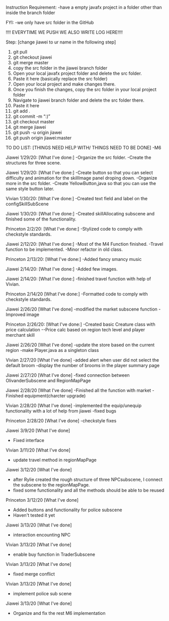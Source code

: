 Instruction
Requirement:
-have a empty javafx project in a folder other than inside the branch folder

FYI:
-we only have src folder in the GitHub

!!!! EVERYTIME WE PUSH WE ALSO WRITE LOG HERE!!!!

Step:
[change jiawei to ur name in the following step]

1. git pull
2. git checkout jiawei
3. git merge master
4. copy the src folder in the jiawei branch folder
5. Open your local javafx project folder and delete the src folder.
6. Paste it here (basically replace the src folder)
7. Open your local project and make changes there.
8. Once you finish the changes, copy the src folder in your local project folder
9. Navigate to jiawei branch folder and delete the src folder there.
10. Paste it here
11. git add .
12. git commit -m “:)”
13. git checkout master
14. git merge jiawei
15. git push -u origin jiawei
16. git push origin jiawei:master


TO DO LIST: [THINGS NEED HELP WITH/ THINGS NEED TO BE DONE]
-M6


Jiawei 1/29/20:
[What I've done:]
-Organize the src folder.
-Create the structures for three scene.

Jiawei 1/29/20:
[What I've done:]
-Create button so that you can select difficulty and animation for the skillImage panel droping down.
-Organize more in the src folder.
-Create YellowButton,java so that you can use the same style button later.

Vivian 1/30/20:
[What I've done:]
-Created text field and label on the configSkillSubScene

Jiawei 1/30/20:
[What I've done:]
-Created skillAllocating subscene and finished some of the functionality.

Princeton 2/2/20:
[What I've done:]
-Stylized code to comply with checkstyle standards.


Jiawei 2/12/20: 
[What I've done:]
-Most of the M4 Function finished.
 -Travel function to be implemented. 
 -Minor refactor in old class.

Princeton 2/13/20:
[What I've done:]
-Added fancy smancy music

Jiawei 2/14/20: 
[What I've done:]
-Added few images.

Jiawei 2/14/20:
[What I've done:]
-finished travel function with help of Vivian.

Princeton 2/14/20
[What I've done:]
-Formatted code to comply with checkstyle standards.

Jiawei 2/26/20
[What I've done]
-modified the market subscene function
-Improved image

Princeton 2/26/20:
[What I've done:]
-Created basic Creature class with price calculation
--Price calc based on region tech level and player merchant skill

Jiawei 2/26/20
[What I've done]
-update the store based on the current region
-make Player.java as a singleton class

Vivian 2/27/20
[What I've done]
-added alert when user did not select the default broom
-display the number of brooms in the player summary page

Jiawei 2/27/20
[What I've done]
-fixed connection between OlivanderSubscene and RegionMapPage

Jiawei 2/28/20
[What I've done]
-Finished all the function with market
-Finished equipment(charcter upgrade)

Vivian 2/28/20
[What I've done]
-implemented the equip/unequip functionality with a lot of help from jiawei
-fixed bugs

Princeton 2/28/20
[What I've done]
-checkstyle fixes

Jiawei 3/9/20
[What I've done]
- Fixed interface

Vivian 3/11/20
[What I've done]
- update travel method in regionMapPage


Jiawei 3/12/20
[What I've done]
- after Rylie created the rough structure of three NPCsubscene, I connect the subscene to the regionMapPage.
- fixed some functionality and all the methods should be able to be reused

Princeton 3/12/20
[What I've done]
- Added buttons and functionality for police subscene
- Haven't tested it yet

Jiawei 3/13/20
[What I've done]
- interaction encounting NPC

Vivian 3/13/20
[What I've done]
- enable buy function in TraderSubscene

Vivian 3/13/20
[What I've done]
- fixed merge conflict

Vivian 3/13/20
[What I've done]
- implement police sub scene

Jiawei 3/13/20
[What I've done]
- Organize and fix the rest M6 implementation